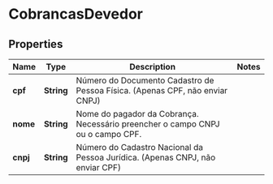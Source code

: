 
# CobrancasDevedor

## Properties
Name | Type | Description | Notes
------------ | ------------- | ------------- | -------------
**cpf** | **String** | Número do Documento Cadastro de Pessoa Física. (Apenas CPF, não enviar CNPJ) | 
**nome** | **String** | Nome do pagador da Cobrança. Necessário preencher o campo CNPJ ou o campo CPF.  | 
**cnpj** | **String** | Número do Cadastro Nacional da Pessoa Jurídica. (Apenas CNPJ, não enviar CPF) | 



